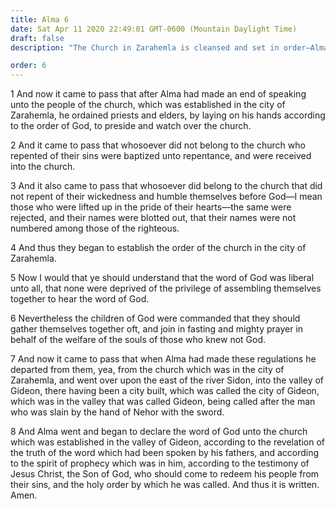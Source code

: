 ```yaml
---
title: Alma 6
date: Sat Apr 11 2020 22:49:01 GMT-0600 (Mountain Daylight Time)
draft: false
description: "The Church in Zarahemla is cleansed and set in order—Alma goes to Gideon to preach. About 83 B.C."

order: 6
---
```

    
1 And now it came to pass that after Alma had made an end of speaking unto the people of the church, which was established in the city of Zarahemla, he ordained priests and elders, by laying on his hands according to the order of God, to preside and watch over the church.

2 And it came to pass that whosoever did not belong to the church who repented of their sins were baptized unto repentance, and were received into the church.

3 And it also came to pass that whosoever did belong to the church that did not repent of their wickedness and humble themselves before God—I mean those who were lifted up in the pride of their hearts—the same were rejected, and their names were blotted out, that their names were not numbered among those of the righteous.

4 And thus they began to establish the order of the church in the city of Zarahemla.

5 Now I would that ye should understand that the word of God was liberal unto all, that none were deprived of the privilege of assembling themselves together to hear the word of God.

6 Nevertheless the children of God were commanded that they should gather themselves together oft, and join in fasting and mighty prayer in behalf of the welfare of the souls of those who knew not God.

7 And now it came to pass that when Alma had made these regulations he departed from them, yea, from the church which was in the city of Zarahemla, and went over upon the east of the river Sidon, into the valley of Gideon, there having been a city built, which was called the city of Gideon, which was in the valley that was called Gideon, being called after the man who was slain by the hand of Nehor with the sword.

8 And Alma went and began to declare the word of God unto the church which was established in the valley of Gideon, according to the revelation of the truth of the word which had been spoken by his fathers, and according to the spirit of prophecy which was in him, according to the testimony of Jesus Christ, the Son of God, who should come to redeem his people from their sins, and the holy order by which he was called. And thus it is written. Amen.

